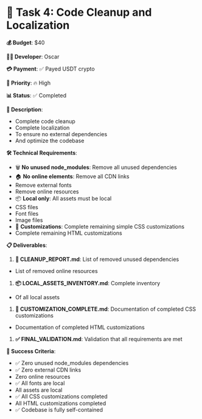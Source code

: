 # 🧹 Task 4: Code Cleanup and Localization

**💰 Budget**: $40

**👨‍💻 Developer**: Oscar

**💳 Payment**: ✅ Payed USDT crypto

**🎯 Priority**: 🔥 High

**📊 Status**: ✅ Completed

**📖 Description**:

- Complete code cleanup
- Complete localization
- To ensure no external dependencies
- And optimize the codebase

**🛠️ Technical Requirements**:

- 🗑️ **No unused node_modules**: Remove all unused dependencies
- 🏠 **No online elements**: Remove all CDN links
- Remove external fonts
- Remove online resources
- 📦 **Local only**: All assets must be local
- CSS files
- Font files
- Image files
- 🎨 **Customizations**: Complete remaining simple CSS customizations
- Complete remaining HTML customizations

**📋 Deliverables**:

1. **🧹 CLEANUP_REPORT.md**: List of removed unused dependencies

- List of removed online resources

1. **📦 LOCAL_ASSETS_INVENTORY.md**: Complete inventory

- Of all local assets

1. **🎨 CUSTOMIZATION_COMPLETE.md**: Documentation of completed CSS customizations

- Documentation of completed HTML customizations

1. **✅ FINAL_VALIDATION.md**: Validation that all requirements are met

**🎯 Success Criteria**:

- ✅ Zero unused node_modules dependencies
- ✅ Zero external CDN links
- Zero online resources
- ✅ All fonts are local
- All assets are local
- ✅ All CSS customizations completed
- All HTML customizations completed
- ✅ Codebase is fully self-contained
